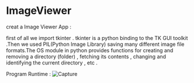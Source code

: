 # ImageViewer
creat a Image Viewer App :

first of all we import tkinter . tkinter is a python binding to the TK GUI toolkit .Then we used PIL(Python Image Library) saving many different image file formats.The OS module in python provides functions for creating and removing a directory (folder) , fetching its contents , changing and identifying the current directory , etc .



Program Runtime :
![Capture](https://github.com/ParisaRoozgarian/ImageViewer/assets/107187797/6594048e-3c2f-496d-bec1-4bd2d108283b)
